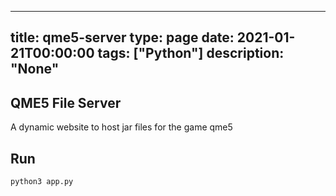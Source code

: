 
---
title: qme5-server
type: page
date: 2021-01-21T00:00:00
tags: ["Python"]
description: "None"
---


## QME5 File Server
A dynamic website to host jar files for the game qme5

## Run
`python3 app.py`
